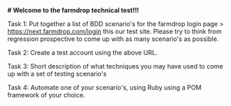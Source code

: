 **# Welcome to the farmdrop technical test!!!**

Task 1: Put together a list of BDD scenario's for the farmdrop login page > https://next.farmdrop.com/login 
this our test site. Please try to think from regression prospective to come up with as many scenario's  as possible.

Task 2: Create a test account using the above URL.

Task 3: Short description of what techniques you may have used to come up with a set of testing scenario's  

Task 4: Automate one of your scenario's, using Ruby using a POM framework of your choice.







